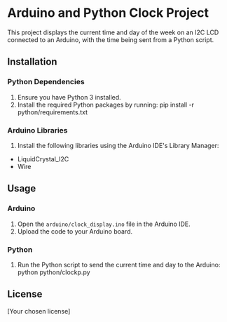 # Arduino and Python Clock Project

This project displays the current time and day of the week on an I2C LCD connected to an Arduino, with the time being sent from a Python script.

## Installation

### Python Dependencies
1. Ensure you have Python 3 installed.
2. Install the required Python packages by running:
pip install -r python/requirements.txt


### Arduino Libraries
1. Install the following libraries using the Arduino IDE's Library Manager:
- LiquidCrystal_I2C
- Wire

## Usage

### Arduino
1. Open the `arduino/clock_display.ino` file in the Arduino IDE.
2. Upload the code to your Arduino board.

### Python
1. Run the Python script to send the current time and day to the Arduino:
python python/clockp.py

## License
[Your chosen license]